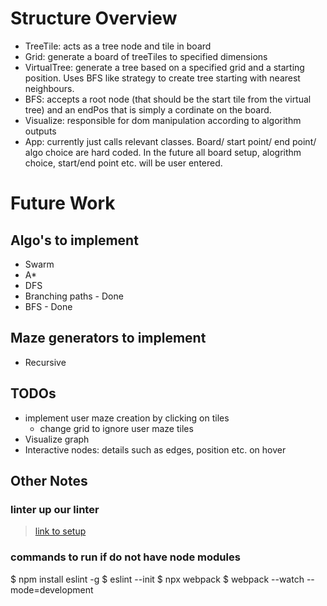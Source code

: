 
# Structure Overview
- TreeTile: acts as a tree node and tile in board
- Grid: generate a board of treeTiles to specified dimensions
- VirtualTree: generate a tree based on a specified grid and a starting position. 
Uses BFS like strategy to create tree starting with nearest neighbours. 
- BFS: accepts a root node (that should be the start tile from the virtual tree)
and an endPos that is simply a cordinate on the board.
- Visualize: responsible for dom manipulation according to algorithm outputs
- App: currently just calls relevant classes. Board/ start point/ end point/ algo choice are hard coded.
In the future all board setup, alogrithm choice, start/end point etc. will be user entered.


# Future Work
## Algo's to implement
- Swarm
- A*
- DFS
- Branching paths - Done
- BFS - Done

## Maze generators to implement
- Recursive

## TODOs
- implement user maze creation by clicking on tiles
  - change grid to ignore user maze tiles
- Visualize graph
- Interactive nodes: details such as edges, position etc. on hover

## Other Notes

### linter up our linter
> [link to setup](https://scotch.io/tutorials/linting-and-formatting-with-eslint-in-vs-code)

### commands to run if do not have node modules
$ npm install eslint -g
$ eslint --init
$ npx webpack
$ webpack --watch --mode=development

<!-- ```
$ npm install eslint -g
$ eslint --init
$ webpack app.js -o bundle.js --mode=development
``` -->


